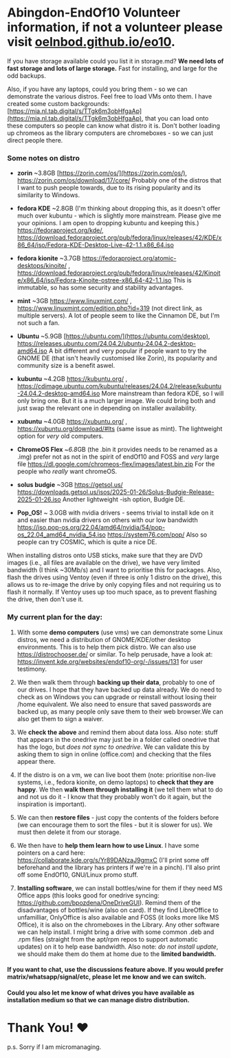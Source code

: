 # Abingdon-EndOf10 Volunteer information, if not a volunteer please visit [oelnbod.github.io/eo10](oelnbod.github.io/eo10).
If you have storage available could you list it in storage.md? **We need lots of fast storage and lots of large storage.** Fast for installing, and large for the odd backups. 
  
Also, if you have any laptops, could you bring them - so we can demonstrate the various distros. Feel free to load VMs onto them. I have created some custom backgrounds: [https://mia.nl.tab.digital/s/TTgk6m3obHfgaAp](https://mia.nl.tab.digital/s/TTgk6m3obHfgaAp), that you can load onto these computers so people can know what distro it is. 
Don't bother loading up chromeos as the library computers are chromeboxes - so we can just direct people there.


### Some notes on distro

- **zorin** ~3.8GB [https://zorin.com/os/](https://zorin.com/os/), https://zorin.com/os/download/17/core/ Probably one of the distros that I want to push people towards, due to its rising popularity and its similarity to Windows. 

- **fedora KDE** ~2.8GB (I'm thinking about dropping this, as it doesn't offer much over kubuntu - which is slightly more mainstream. Please give me your opinions. I am open to dropping kubuntu and keeping this.) https://fedoraproject.org/kde/, https://download.fedoraproject.org/pub/fedora/linux/releases/42/KDE/x86_64/iso/Fedora-KDE-Desktop-Live-42-1.1.x86_64.iso 

- **fedora kionite** ~3.7GB https://fedoraproject.org/atomic-desktops/kinoite/ , https://download.fedoraproject.org/pub/fedora/linux/releases/42/Kinoite/x86_64/iso/Fedora-Kinoite-ostree-x86_64-42-1.1.iso  This is immutable, so has some security and stability advantages. 

- **mint** ~3GB https://www.linuxmint.com/ , https://www.linuxmint.com/edition.php?id=319 (not direct link, as multiple servers).  A lot of people seem to like the Cinnamon DE, but I'm not such a fan. 

- **Ubuntu** ~5.9GB [https://ubuntu.com/](https://ubuntu.com/desktop), https://releases.ubuntu.com/24.04.2/ubuntu-24.04.2-desktop-amd64.iso  A bit different and very popular if people want to try the GNOME DE (that isn't heavily customised like Zorin), its popularity and community size is a benefit aswel.  

- **kubuntu** ~4.2GB https://kubuntu.org/ , https://cdimage.ubuntu.com/kubuntu/releases/24.04.2/release/kubuntu-24.04.2-desktop-amd64.iso  More mainstream than fedora KDE, so I will only bring one. But it is a much larger image. We could bring both and just swap the relevant one in depending on installer availability. 
  
- **xubuntu** ~4.0GB https://xubuntu.org/ , https://xubuntu.org/download/#lts (same issue as mint). The lightweight option for *very* old computers.   
   
- **ChromeOS Flex** ~*6.8*GB (the .bin it provides needs to be renamed as a .img) prefer not as not in the spirit of endOf10 and FOSS and *very* large file https://dl.google.com/chromeos-flex/images/latest.bin.zip  For the people who *really* want chromeOS. 

- **solus budgie** ~3GB https://getsol.us/ https://downloads.getsol.us/isos/2025-01-26/Solus-Budgie-Release-2025-01-26.iso  Another lightweight -ish option, Budgie DE.  
  
- **Pop_OS!** ~ 3.0GB with nvidia drivers - seems trivial to install kde on it and easier than nvidia drivers on others with our low bandwidth https://iso.pop-os.org/22.04/amd64/nvidia/54/pop-os_22.04_amd64_nvidia_54.iso https://system76.com/pop/ Also so people can try COSMIC, which is quite a nice DE. 

When installing distros onto USB sticks, make sure that they are DVD images (i.e., all files are available on the drive), we have very limited bandwidth (I think ~30Mb/s) and I want to prioritise this for packages. Also, flash the drives using Ventoy (even if three is only 1 distro on the drive), this allows us to re-image the drive by only copying files and not requiring us to flash it normally. If Ventoy uses up too much space, as to prevent flashing the drive, then don't use it. 

### My current plan for the day:
1. With some **demo computers** (use vms) we can demonstrate some Linux distros, we need a distribution of GNOME/KDE/other desktop environments. This is to help them pick distro. We can also use https://distrochooser.de/ or similar. To help perusade, have a look at: https://invent.kde.org/websites/endof10-org/-/issues/131 for user testimony.
    
3. We then walk them through **backing up their data**, probably to one of our drives. I hope that they have backed up data already. We do need to check as on Windows you can upgrade or reinstall without losing their /home equivalent. We also need to ensure that saved passwords are backed up, as many people only save them to their web browser.We can also get them to sign a waiver.  

4. We **check the above** and remind them about data loss. Also note: stuff that appears in the onedrive may just be in a folder called onedrive that has the logo, but *does not sync to onedrive*. We can validate this by asking them to sign in online (office.com) and checking that the files appear there.
   
6. If the distro is on a vm, we can live boot them (note: prioritise non-live systems, i.e., fedora kionite, on demo laptops) to **check that they are happy**. We then **walk them through installing it** (we tell them what to do and not us do it - I know that they probably won't do it again, but the inspiration is important). 
   
8.  We can then **restore files** - just copy the contents of the folders before (we can encourage them to sort the files - but it is slower for us). We must then delete it from our storage. 
   
10.  We then have to **help them learn how to use Linux**. I have some pointers on a card here: https://collaborate.kde.org/s/Yr89DANzaJ9gmxC (I'll print some off beforehand and the library has printers if we're in a pinch). I'll also print off some EndOf10, GNU/Linux promo stuff.
    
12.  **Installing software**, we can install bottles/wine for them if they need MS Office apps (this looks good for onedrive syncing: https://github.com/bpozdena/OneDriveGUI). Remind them of the disadvantages of bottles/wine (also on card). If they find LibreOffice to unfamilliar, OnlyOffice is also available and FOSS (it looks more like MS Office), it is also on the chromeboxes in the Library. Any other software we can help install. I might bring a drive with some common .deb and .rpm files (straight from the apt/rpm repos to support automatic updates) on it to help ease bandwidth. Also note: *do not install update*, we should make them do them at home due to the **limited bandwidth.**
    

#### If you want to chat, use the discussions feature above. If you would prefer matrix/whatsapp/signal/etc, please let me know and we can switch.
#### Could you also let me know of what drives you have available as installation medium so that we can manage distro distribution. 


# Thank You! ❤️
p.s. Sorry if I am micromanaging. 
